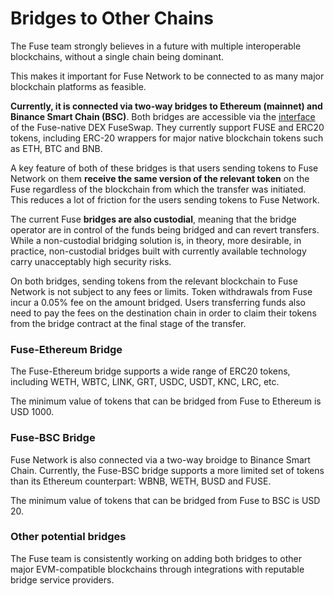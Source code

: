 # Bridges to Other Chains

The Fuse team strongly believes in a future with multiple interoperable blockchains, without a single chain being dominant.

This makes it important for Fuse Network to be connected to as many major blockchain platforms as feasible.&#x20;

**Currently, it is connected via two-way bridges to Ethereum (mainnet) and Binance Smart Chain (BSC)**. Both bridges are accessible via the [interface](https://fuseswap.com/#/bridge) of the Fuse-native DEX FuseSwap. They currently support FUSE and ERC20 tokens, including ERC-20 wrappers for major native blockchain tokens such as ETH, BTC and BNB.

A key feature of both of these bridges is that users sending tokens to Fuse Network on them **receive the same version of the relevant token** on the Fuse regardless of the blockchain from which the transfer was initiated. This reduces a lot of friction for the users sending tokens to Fuse Network.

The current Fuse **bridges are also custodial**, meaning that the bridge operator are in control of the funds being bridged and can revert transfers. While a non-custodial bridging solution is, in theory, more desirable, in practice, non-custodial bridges built with currently available technology carry unacceptably high security risks.

On both bridges, sending tokens from the relevant blockchain to Fuse Network is not subject to any fees or limits. Token withdrawals from Fuse incur a 0.05% fee on the amount bridged. Users transferring funds also need to pay the fees on the destination chain in order to claim their tokens from the bridge contract at the final stage of the transfer.  &#x20;

### Fuse-Ethereum Bridge

The Fuse-Ethereum bridge supports a wide range of ERC20 tokens, including WETH, WBTC, LINK, GRT, USDC, USDT, KNC, LRC, etc.&#x20;

The minimum value of tokens that can be bridged from Fuse to Ethereum is USD 1000.

### Fuse-BSC Bridge &#x20;

Fuse Network is also connected via a two-way broidge to Binance Smart Chain. Currently, the Fuse-BSC bridge supports a more limited set of tokens than its Ethereum counterpart: WBNB, WETH, BUSD and FUSE.

The minimum value of tokens that can be bridged from Fuse to BSC is USD 20.

### Other potential bridges

The Fuse team is consistently working on adding both bridges to other major EVM-compatible blockchains through integrations with reputable bridge service providers. &#x20;
